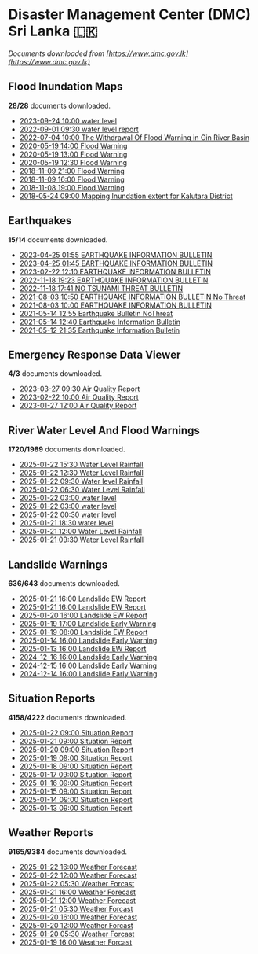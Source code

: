 # Disaster Management Center (DMC) Sri Lanka :sri_lanka:

*Documents downloaded from [https://www.dmc.gov.lk](https://www.dmc.gov.lk)*

## Flood Inundation Maps

**28/28** documents downloaded.

* [2023-09-24 10:00 water level](data/flood-inundation-maps/20230924.1000.water-level.pdf)
* [2022-09-01 09:30 water level report](data/flood-inundation-maps/20220901.0930.water-level-report.pdf)
* [2022-07-04 10:00 The Withdrawal Of Flood Warning in Gin River Basin](data/flood-inundation-maps/20220704.1000.the-withdrawal-of-flood-warning-in-gin-river-basin.pdf)
* [2020-05-19 14:00 Flood Warning](data/flood-inundation-maps/20200519.1400.flood-warning.pdf)
* [2020-05-19 13:00 Flood Warning](data/flood-inundation-maps/20200519.1300.flood-warning.pdf)
* [2020-05-19 12:30 Flood Warning](data/flood-inundation-maps/20200519.1230.flood-warning.pdf)
* [2018-11-09 21:00 Flood Warning](data/flood-inundation-maps/20181109.2100.flood-warning.PDF)
* [2018-11-09 16:00 Flood Warning](data/flood-inundation-maps/20181109.1600.flood-warning.PDF)
* [2018-11-08 19:00 Flood Warning](data/flood-inundation-maps/20181108.1900.flood-warning.PDF)
* [2018-05-24 09:00 Mapping Inundation extent for Kalutara District](data/flood-inundation-maps/20180524.0900.mapping-inundation-extent-for-kalutara-district.pdf)

## Earthquakes

**15/14** documents downloaded.

* [2023-04-25 01:55 EARTHQUAKE INFORMATION BULLETIN](data/earthquakes/20230425.0155.earthquake-information-bulletin.pdf)
* [2023-04-25 01:45 EARTHQUAKE INFORMATION BULLETIN](data/earthquakes/20230425.0145.earthquake-information-bulletin.pdf)
* [2023-02-22 12:10 EARTHQUAKE INFORMATION BULLETIN](data/earthquakes/20230222.1210.earthquake-information-bulletin.pdf)
* [2022-11-18 19:23 EARTHQUAKE INFORMATION BULLETIN](data/earthquakes/20221118.1923.earthquake-information-bulletin.pdf)
* [2022-11-18 17:41 NO TSUNAMI THREAT BULLETIN](data/earthquakes/20221118.1741.no-tsunami-threat-bulletin.pdf)
* [2021-08-03 10:50 EARTHQUAKE INFORMATION BULLETIN No Threat](data/earthquakes/20210803.1050.earthquake-information-bulletin-no-threat.pdf)
* [2021-08-03 10:00 EARTHQUAKE INFORMATION BULLETIN](data/earthquakes/20210803.1000.earthquake-information-bulletin.pdf)
* [2021-05-14 12:55 Earthquake Bulletin NoThreat](data/earthquakes/20210514.1255.earthquake-bulletin-nothreat.pdf)
* [2021-05-14 12:40 Earthquake Information Bulletin](data/earthquakes/20210514.1240.earthquake-information-bulletin.pdf)
* [2021-05-12 21:35 Earthquake Information Bulletin](data/earthquakes/20210512.2135.earthquake-information-bulletin.pdf)

## Emergency Response Data Viewer

**4/3** documents downloaded.

* [2023-03-27 09:30 Air Quality Report](data/emergency-response-data-viewer/20230327.0930.air-quality-report.pdf)
* [2023-02-22 10:00 Air Quality Report](data/emergency-response-data-viewer/20230222.1000.air-quality-report.pdf)
* [2023-01-27 12:00 Air Quality Report](data/emergency-response-data-viewer/20230127.1200.air-quality-report.pdf)

## River Water Level And Flood Warnings

**1720/1989** documents downloaded.

* [2025-01-22 15:30 Water Level  Rainfall](data/river-water-level-and-flood-warnings/20250122.1530.water-level-rainfall.jpg)
* [2025-01-22 12:30 Water Level  Rainfall](data/river-water-level-and-flood-warnings/20250122.1230.water-level-rainfall.jpg)
* [2025-01-22 09:30 Water level  Rainfall](data/river-water-level-and-flood-warnings/20250122.0930.water-level-rainfall.jpg)
* [2025-01-22 06:30 Water Level  Rainfall](data/river-water-level-and-flood-warnings/20250122.0630.water-level-rainfall.jpg)
* [2025-01-22 03:00 water level](data/river-water-level-and-flood-warnings/20250122.0300.water-level.jpg)
* [2025-01-22 03:00 water level](data/river-water-level-and-flood-warnings/20250122.0300.water-level.jpg)
* [2025-01-22 00:30 water level](data/river-water-level-and-flood-warnings/20250122.0030.water-level.jpg)
* [2025-01-21 18:30 water level](data/river-water-level-and-flood-warnings/20250121.1830.water-level.jpg)
* [2025-01-21 12:00 Water Level  Rainfall](data/river-water-level-and-flood-warnings/20250121.1200.water-level-rainfall.jpg)
* [2025-01-21 09:30 Water Level  Rainfall](data/river-water-level-and-flood-warnings/20250121.0930.water-level-rainfall.jpg)

## Landslide Warnings

**636/643** documents downloaded.

* [2025-01-21 16:00 Landslide EW Report](data/landslide-warnings/20250121.1600.landslide-ew-report.pdf)
* [2025-01-21 16:00 Landslide EW Report](data/landslide-warnings/20250121.1600.landslide-ew-report.pdf)
* [2025-01-20 16:00 Landslide EW Report](data/landslide-warnings/20250120.1600.landslide-ew-report.pdf)
* [2025-01-19 17:00 Landslide Early Warning](data/landslide-warnings/20250119.1700.landslide-early-warning.pdf)
* [2025-01-19 08:00 Landslide EW Report](data/landslide-warnings/20250119.0800.landslide-ew-report.pdf)
* [2025-01-14 16:00 Landslide Early Warning](data/landslide-warnings/20250114.1600.landslide-early-warning.pdf)
* [2025-01-13 16:00 Landslide EW Report](data/landslide-warnings/20250113.1600.landslide-ew-report.pdf)
* [2024-12-16 16:00 Landslide Early Warning](data/landslide-warnings/20241216.1600.landslide-early-warning.pdf)
* [2024-12-15 16:00 Landslide Early Warning](data/landslide-warnings/20241215.1600.landslide-early-warning.pdf)
* [2024-12-14 16:00 Landslide Early Warning](data/landslide-warnings/20241214.1600.landslide-early-warning.pdf)

## Situation Reports

**4158/4222** documents downloaded.

* [2025-01-22 09:00 Situation Report](data/situation-reports/20250122.0900.situation-report.pdf)
* [2025-01-21 09:00 Situation Report](data/situation-reports/20250121.0900.situation-report.pdf)
* [2025-01-20 09:00 Situation Report](data/situation-reports/20250120.0900.situation-report.pdf)
* [2025-01-19 09:00 Situation Report](data/situation-reports/20250119.0900.situation-report.pdf)
* [2025-01-18 09:00 Situation Report](data/situation-reports/20250118.0900.situation-report.pdf)
* [2025-01-17 09:00 Situation Report](data/situation-reports/20250117.0900.situation-report.pdf)
* [2025-01-16 09:00 Situation Report](data/situation-reports/20250116.0900.situation-report.pdf)
* [2025-01-15 09:00 Situation Report](data/situation-reports/20250115.0900.situation-report.pdf)
* [2025-01-14 09:00 Situation Report](data/situation-reports/20250114.0900.situation-report.pdf)
* [2025-01-13 09:00 Situation Report](data/situation-reports/20250113.0900.situation-report.pdf)

## Weather Reports

**9165/9384** documents downloaded.

* [2025-01-22 16:00 Weather Forecast](data/weather-reports/20250122.1600.weather-forecast.pdf)
* [2025-01-22 12:00 Weather Forecast](data/weather-reports/20250122.1200.weather-forecast.pdf)
* [2025-01-22 05:30 Weather Forcast](data/weather-reports/20250122.0530.weather-forcast.pdf)
* [2025-01-21 16:00 Weather Forecast](data/weather-reports/20250121.1600.weather-forecast.pdf)
* [2025-01-21 12:00 Weather Forecast](data/weather-reports/20250121.1200.weather-forecast.pdf)
* [2025-01-21 05:30 Weather Forcast](data/weather-reports/20250121.0530.weather-forcast.pdf)
* [2025-01-20 16:00 Weather Forecast](data/weather-reports/20250120.1600.weather-forecast.pdf)
* [2025-01-20 12:00 Weather Forcast](data/weather-reports/20250120.1200.weather-forcast.pdf)
* [2025-01-20 05:30 Weather Forcast](data/weather-reports/20250120.0530.weather-forcast.pdf)
* [2025-01-19 16:00 Weather Forcast](data/weather-reports/20250119.1600.weather-forcast.pdf)
